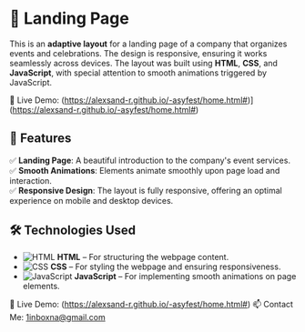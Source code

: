 # 🎉 Landing Page

This is an **adaptive layout** for a landing page of a company that organizes events and celebrations. The design is responsive, ensuring it works seamlessly across devices. The layout was built using **HTML**, **CSS**, and **JavaScript**, with special attention to smooth animations triggered by JavaScript.

🔗 Live Demo:  (https://alexsand-r.github.io/-asyfest/home.html#)](https://alexsand-r.github.io/-asyfest/home.html#)

## 📌 Features

✅ **Landing Page**: A beautiful introduction to the company's event services.  
✅ **Smooth Animations**: Elements animate smoothly upon page load and interaction.  
✅ **Responsive Design**: The layout is fully responsive, offering an optimal experience on mobile and desktop devices.

## 🛠️ Technologies Used

- ![HTML](https://img.shields.io/badge/HTML-232F3E?style=for-the-badge&logo=html5&logoColor=E34F26) **HTML** – For structuring the webpage content.  
- ![CSS](https://img.shields.io/badge/CSS-232F3E?style=for-the-badge&logo=css3&logoColor=1572B6) **CSS** – For styling the webpage and ensuring responsiveness.  
- ![JavaScript](https://img.shields.io/badge/JavaScript-232F3E?style=for-the-badge&logo=javascript&logoColor=F7DF1E) **JavaScript** – For implementing smooth animations on page elements.




🔗 Live Demo:  (https://alexsand-r.github.io/-asyfest/home.html#)
📫 Contact Me:
1inboxna@gmail.com
